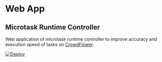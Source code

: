 # Web App
## Microtask Runtime Controller

Web application of microtask runtime controller to improve accuracy and execution speed of tasks on [CrowdFlower](http://www.crowdflower.com).

[![Deploy](https://www.herokucdn.com/deploy/button.png)](https://heroku.com/deploy)

